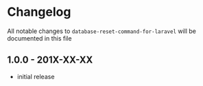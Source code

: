 # Changelog

All notable changes to `database-reset-command-for-laravel` will be documented in this file

## 1.0.0 - 201X-XX-XX

- initial release
